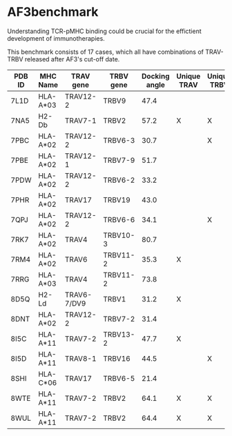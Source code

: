 # AF3benchmark

Understanding TCR-pMHC binding could be crucial for the effictient development of immunotherapies. 

This benchmark consists of 17 cases, which all have combinations of TRAV-TRBV released after AF3's cut-off date. 

|PDB ID |	MHC Name|TRAV gene|TRBV gene|Docking angle|Unique TRAV|Unique TRBV|Unique MHC|Unique TRAV_TRBV
|-------|---------|---------|---------|-------------|-----------|-----------|----------|----------------
|7L1D	|HLA-A*03|	TRAV12-2   |TRBV9 	|47.4| | |X|X
|7NA5	|H2-Db	 |  TRAV7-1    |TRBV2	  |57.2|X|X| |X
|7PBC	|HLA-A*02|	TRAV12-2   |TRBV6-3	|30.7| |X| |X
|7PBE |HLA-A*02|	TRAV12-1   |TRBV7-9	|51.7| | | |X
|7PDW	|HLA-A*02|	TRAV12-2   |TRBV6-2	|33.2| | | |X
|7PHR	|HLA-A*02|	TRAV17	   |TRBV19	|43.0| | | |X
|7QPJ |HLA-A*02|	TRAV12-2   |TRBV6-6	|34.1| |X| |X
|7RK7	|HLA-A*02|	TRAV4	     |TRBV10-3|80.7| | | |X
|7RM4	|HLA-A*02|	TRAV6	     |TRBV11-2|35.3|X| | |X
|7RRG	|HLA-A*03|	TRAV4	     |TRBV11-2|73.8| | |X|X
|8D5Q	|H2-Ld	 |  TRAV6-7/DV9|TRBV1	  |31.2|X| | |X
|8DNT	|HLA-A*02|	TRAV12-2	 |TRBV7-2	|31.4| | | |X
|8I5C |HLA-A*11|	TRAV7-2	   |TRBV13-2|47.7|X| | |X
|8I5D	|HLA-A*11|	TRAV8-1	   |TRBV16	|44.5| |X| |X
|8SHI	|HLA-C*06|	TRAV17	   |TRBV6-5	|21.4| | |X|X
|8WTE |HLA-A*11|	TRAV7-2	   |TRBV2	  |64.1|X|X| |X
|8WUL |HLA-A*11|	TRAV7-2	   |TRBV2	  |64.4|X|X| |X





